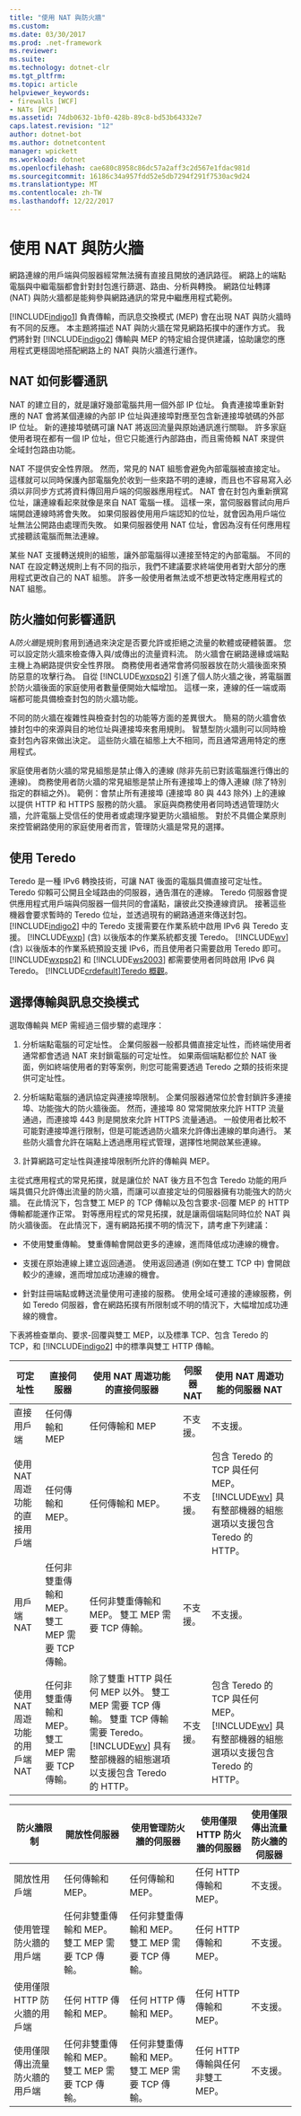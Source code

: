 ```yaml
---
title: "使用 NAT 與防火牆"
ms.custom: 
ms.date: 03/30/2017
ms.prod: .net-framework
ms.reviewer: 
ms.suite: 
ms.technology: dotnet-clr
ms.tgt_pltfrm: 
ms.topic: article
helpviewer_keywords:
- firewalls [WCF]
- NATs [WCF]
ms.assetid: 74db0632-1bf0-428b-89c8-bd53b64332e7
caps.latest.revision: "12"
author: dotnet-bot
ms.author: dotnetcontent
manager: wpickett
ms.workload: dotnet
ms.openlocfilehash: cae680c8958c86dc57a2aff3c2d567e1fdac981d
ms.sourcegitcommit: 16186c34a957fdd52e5db7294f291f7530ac9d24
ms.translationtype: MT
ms.contentlocale: zh-TW
ms.lasthandoff: 12/22/2017
---
```

# <a name="working-with-nats-and-firewalls"></a>使用 NAT 與防火牆
網路連線的用戶端與伺服器經常無法擁有直接且開放的通訊路徑。 網路上的端點電腦與中繼電腦都會針對封包進行篩選、路由、分析與轉換。 網路位址轉譯 (NAT) 與防火牆都是能夠參與網路通訊的常見中繼應用程式範例。  
  
 [!INCLUDE[indigo1](../../../../includes/indigo1-md.md)] 負責傳輸，而訊息交換模式 (MEP) 會在出現 NAT 與防火牆時有不同的反應。 本主題將描述 NAT 與防火牆在常見網路拓撲中的運作方式。 我們將針對 [!INCLUDE[indigo2](../../../../includes/indigo2-md.md)] 傳輸與 MEP 的特定組合提供建議，協助讓您的應用程式更穩固地搭配網路上的 NAT 與防火牆進行運作。  
  
## <a name="how-nats-affect-communication"></a>NAT 如何影響通訊  
 NAT 的建立目的，就是讓好幾部電腦共用一個外部 IP 位址。 負責連接埠重新對應的 NAT 會將某個連線的內部 IP 位址與連接埠對應至包含新連接埠號碼的外部 IP 位址。 新的連接埠號碼可讓 NAT 將返回流量與原始通訊進行關聯。 許多家庭使用者現在都有一個 IP 位址，但它只能進行內部路由，而且需倚賴 NAT 來提供全域封包路由功能。  
  
 NAT 不提供安全性界限。 然而，常見的 NAT 組態會避免內部電腦被直接定址。 這樣就可以同時保護內部電腦免於收到一些來路不明的連線，而且也不容易寫入必須以非同步方式將資料傳回用戶端的伺服器應用程式。 NAT 會在封包內重新撰寫位址，讓連線看起來就像是來自 NAT 電腦一樣。 這樣一來，當伺服器嘗試向用戶端開啟連線時將會失敗。 如果伺服器使用用戶端認知的位址，就會因為用戶端位址無法公開路由處理而失敗。 如果伺服器使用 NAT 位址，會因為沒有任何應用程式接聽該電腦而無法連線。  
  
 某些 NAT 支援轉送規則的組態，讓外部電腦得以連接至特定的內部電腦。 不同的 NAT 在設定轉送規則上有不同的指示，我們不建議要求終端使用者對大部分的應用程式更改自己的 NAT 組態。 許多一般使用者無法或不想更改特定應用程式的 NAT 組態。  
  
## <a name="how-firewalls-affect-communication"></a>防火牆如何影響通訊  
 A*防火牆*是規則套用到通過來決定是否要允許或拒絕之流量的軟體或硬體裝置。 您可以設定防火牆來檢查傳入與/或傳出的流量資料流。 防火牆會在網路邊緣或端點主機上為網路提供安全性界限。 商務使用者通常會將伺服器放在防火牆後面來預防惡意的攻擊行為。 自從 [!INCLUDE[wxpsp2](../../../../includes/wxpsp2-md.md)] 引進了個人防火牆之後，將電腦置於防火牆後面的家庭使用者數量便開始大幅增加。 這樣一來，連線的任一端或兩端都可能具備檢查封包的防火牆功能。  
  
 不同的防火牆在複雜性與檢查封包的功能等方面的差異很大。 簡易的防火牆會依據封包中的來源與目的地位址與連接埠來套用規則。 智慧型防火牆則可以同時檢查封包內容來做出決定。 這些防火牆在組態上大不相同，而且通常適用特定的應用程式。  
  
 家庭使用者防火牆的常見組態是禁止傳入的連線 (除非先前已對該電腦進行傳出的連線)。 商務使用者防火牆的常見組態是禁止所有連接埠上的傳入連線 (除了特別指定的群組之外)。 範例：會禁止所有連接埠 (連接埠 80 與 443 除外) 上的連線以提供 HTTP 和 HTTPS 服務的防火牆。 家庭與商務使用者同時透過管理防火牆，允許電腦上受信任的使用者或處理序變更防火牆組態。 對於不具備企業原則來控管網路使用的家庭使用者而言，管理防火牆是常見的選擇。  
  
## <a name="using-teredo"></a>使用 Teredo  
 Teredo 是一種 IPv6 轉換技術，可讓 NAT 後面的電腦具備直接可定址性。 Teredo 仰賴可公開且全域路由的伺服器，通告潛在的連線。 Teredo 伺服器會提供應用程式用戶端與伺服器一個共同的會議點，讓彼此交換連線資訊。 接著這些機器會要求暫時的 Teredo 位址，並透過現有的網路通道來傳送封包。 [!INCLUDE[indigo2](../../../../includes/indigo2-md.md)] 中的 Teredo 支援需要在作業系統中啟用 IPv6 與 Teredo 支援。 [!INCLUDE[wxp](../../../../includes/wxp-md.md)] (含) 以後版本的作業系統都支援 Teredo。 [!INCLUDE[wv](../../../../includes/wv-md.md)] (含) 以後版本的作業系統預設支援 IPv6，而且使用者只需要啟用 Teredo 即可。 [!INCLUDE[wxpsp2](../../../../includes/wxpsp2-md.md)] 和 [!INCLUDE[ws2003](../../../../includes/ws2003-md.md)] 都需要使用者同時啟用 IPv6 與 Teredo。 [!INCLUDE[crdefault](../../../../includes/crdefault-md.md)][Teredo 概觀](http://go.microsoft.com/fwlink/?LinkId=87571)。  
  
## <a name="choosing-a-transport-and-message-exchange-pattern"></a>選擇傳輸與訊息交換模式  
 選取傳輸與 MEP 需經過三個步驟的處理序：  
  
1.  分析端點電腦的可定址性。 企業伺服器一般都具備直接定址性，而終端使用者通常都會透過 NAT 來封鎖電腦的可定址性。 如果兩個端點都位於 NAT 後面，例如終端使用者的對等案例，則您可能需要透過 Teredo 之類的技術來提供可定址性。  
  
2.  分析端點電腦的通訊協定與連接埠限制。 企業伺服器通常位於會封鎖許多連接埠、功能強大的防火牆後面。 然而，連接埠 80 常常開放來允許 HTTP 流量通過，而連接埠 443 則是開放來允許 HTTPS 流量通過。 一般使用者比較不可能對連接埠進行限制，但是可能透過防火牆來允許傳出連線的單向通行。 某些防火牆會允許在端點上透過應用程式管理，選擇性地開啟某些連線。  
  
3.  計算網路可定址性與連接埠限制所允許的傳輸與 MEP。  
  
 主從式應用程式的常見拓撲，就是讓位於 NAT 後方且不包含 Teredo 功能的用戶端具備只允許傳出流量的防火牆，而讓可以直接定址的伺服器擁有功能強大的防火牆。 在此情況下，包含雙工 MEP 的 TCP 傳輸以及包含要求-回覆 MEP 的 HTTP 傳輸都能運作正常。 對等應用程式的常見拓撲，就是讓兩個端點同時位於 NAT 與防火牆後面。 在此情況下，還有網路拓撲不明的情況下，請考慮下列建議：  
  
-   不使用雙重傳輸。 雙重傳輸會開啟更多的連線，進而降低成功連線的機會。  
  
-   支援在原始連線上建立返回通道。 使用返回通道 (例如在雙工 TCP 中) 會開啟較少的連線，進而增加成功連線的機會。  
  
-   針對註冊端點或轉送流量使用可連接的服務。 使用全域可連接的連線服務，例如 Teredo 伺服器，會在網路拓撲有所限制或不明的情況下，大幅增加成功連線的機會。  
  
 下表將檢查單向、要求-回覆與雙工 MEP，以及標準 TCP、包含 Teredo 的 TCP，和 [!INCLUDE[indigo2](../../../../includes/indigo2-md.md)] 中的標準與雙工 HTTP 傳輸。  
  
|可定址性|直接伺服器|使用 NAT 周遊功能的直接伺服器|伺服器 NAT|使用 NAT 周遊功能的伺服器 NAT|  
|--------------------|-------------------|--------------------------------------|----------------|-----------------------------------|  
|直接用戶端|任何傳輸和 MEP|任何傳輸和 MEP|不支援。|不支援。|  
|使用 NAT 周遊功能的直接用戶端|任何傳輸和 MEP。|任何傳輸和 MEP。|不支援。|包含 Teredo 的 TCP 與任何 MEP。 [!INCLUDE[wv](../../../../includes/wv-md.md)] 具有整部機器的組態選項以支援包含 Teredo 的 HTTP。|  
|用戶端 NAT|任何非雙重傳輸和 MEP。 雙工 MEP 需要 TCP 傳輸。|任何非雙重傳輸和 MEP。 雙工 MEP 需要 TCP 傳輸。|不支援。|不支援。|  
|使用 NAT 周遊功能的用戶端 NAT|任何非雙重傳輸和 MEP。 雙工 MEP 需要 TCP 傳輸。|除了雙重 HTTP 與任何 MEP 以外。 雙工 MEP 需要 TCP 傳輸。 雙重 TCP 傳輸需要 Teredo。 [!INCLUDE[wv](../../../../includes/wv-md.md)] 具有整部機器的組態選項以支援包含 Teredo 的 HTTP。|不支援。|包含 Teredo 的 TCP 與任何 MEP。 [!INCLUDE[wv](../../../../includes/wv-md.md)] 具有整部機器的組態選項以支援包含 Teredo 的 HTTP。|  
  
|防火牆限制|開放性伺服器|使用管理防火牆的伺服器|使用僅限 HTTP 防火牆的伺服器|使用僅限傳出流量防火牆的伺服器|  
|---------------------------|-----------------|----------------------------------|-------------------------------------|-----------------------------------------|  
|開放性用戶端|任何傳輸和 MEP。|任何傳輸和 MEP。|任何 HTTP 傳輸和 MEP。|不支援。|  
|使用管理防火牆的用戶端|任何非雙重傳輸和 MEP。 雙工 MEP 需要 TCP 傳輸。|任何非雙重傳輸和 MEP。 雙工 MEP 需要 TCP 傳輸。|任何 HTTP 傳輸和 MEP。|不支援。|  
|使用僅限 HTTP 防火牆的用戶端|任何 HTTP 傳輸和 MEP。|任何 HTTP 傳輸和 MEP。|任何 HTTP 傳輸和 MEP。|不支援。|  
|使用僅限傳出流量防火牆的用戶端|任何非雙重傳輸和 MEP。 雙工 MEP 需要 TCP 傳輸。|任何非雙重傳輸和 MEP。 雙工 MEP 需要 TCP 傳輸。|任何 HTTP 傳輸與任何非雙工 MEP。|不支援。|
